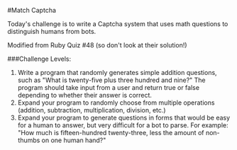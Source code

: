 #Match Captcha

Today's challenge is to write a Captcha system that uses math questions to distinguish humans from bots.

Modified from Ruby Quiz #48 (so don't look at their solution!)

###Challenge Levels:

1. Write a program that randomly generates simple addition questions, such as "What is twenty-five plus three hundred and nine?" The program should take input from a user and return true or false depending to whether their answer is correct.
2. Expand your program to randomly choose from multiple operations (addition, subtraction, multiplication, division, etc.)
3. Expand your program to generate questions in forms that would be easy for a human to answer, but very difficult for a bot to parse. For example: "How much is fifteen-hundred twenty-three, less the amount of non-thumbs on one human hand?"
